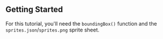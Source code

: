 ## Getting Started

For this tutorial, you'll need the `boundingBox()` function and the
`sprites.json`/`sprites.png` sprite sheet.
